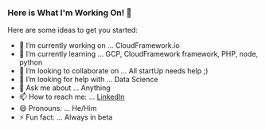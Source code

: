 ### Here is What I'm Working On! 👋

Here are some ideas to get you started:

- 🔭 I’m currently working on ... CloudFramework.io
- 🌱 I’m currently learning ... GCP, CloudFramework framework, PHP, node, python
- 👯 I’m looking to collaborate on ... All startUp needs help ;)
- 🤔 I’m looking for help with ... Data Science
- 💬 Ask me about ... Anything
- 📫 How to reach me: ... [LinkedIn](https://www.linkedin.com/in/franherreradugo/)
- 😄 Pronouns: ... He/Him
- ⚡ Fun fact: ... Always in beta
